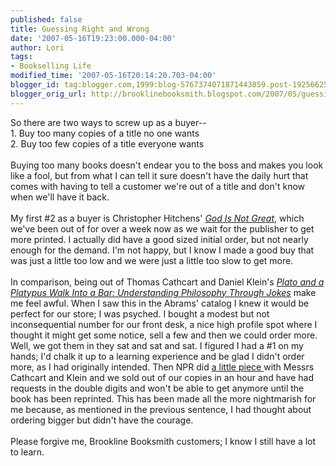 ```yaml
---
published: false
title: Guessing Right and Wrong
date: '2007-05-16T19:23:00.000-04:00'
author: Lori
tags:
- Bookselling Life
modified_time: '2007-05-16T20:14:20.703-04:00'
blogger_id: tag:blogger.com,1999:blog-5767374071871443859.post-1925662584870715228
blogger_orig_url: http://brooklinebooksmith.blogspot.com/2007/05/guessing-right-and-wrong.html
---
```


So there are two ways to screw up as a buyer--<br />1. Buy too many copies of a title no one wants<br />2. Buy too few copies of a title everyone wants<br /><br />Buying too many books doesn't endear you to the boss and makes you look like a fool, but from what I can tell it sure doesn't have the daily hurt that comes with having to tell a customer we're out of a title and don't know when we'll have it back.<br /><br />My first #2 as a buyer is Christopher <span class="blsp-spelling-error" id="SPELLING_ERROR_0">Hitchens</span>' <a href="http://brookline.booksense.com/NASApp/store/Product?s=showproduct&isbn=9780446579803"><em>God Is Not Great</em></a>, which we've been out of for over a week now as we wait for the publisher to get more printed. I actually did have a good sized initial order, but not nearly enough for the demand. I'm not happy, but I know I made a good buy that was just a little too low and we were just a little too slow to get more.<br /><br />In comparison, being out of Thomas <span class="blsp-spelling-error" id="SPELLING_ERROR_1">Cathcart</span> and Daniel Klein's <a href="http://brookline.booksense.com/NASApp/store/Product?s=showproduct&amp;isbn=9780810914933"><em>Plato and a Platypus Walk Into a Bar: Understanding Philosophy Through Jokes</em></a> make me feel awful. When I saw this in the Abrams' catalog I knew it would be perfect for our store; I was psyched. I bought a modest but not inconsequential number for our front desk, a nice high profile spot where I thought it might get some notice, sell a few and then we could order more. Well, we got them in they sat and sat and sat. I figured I had a #1 on my hands; I'd chalk it up to a learning experience and be glad I didn't order more, as I had originally intended. Then NPR did <a href="http://www.npr.org/templates/story/story.php?storyId=10158510&ft=1&amp;f=1032">a little piece </a>with Messrs <span class="blsp-spelling-error" id="SPELLING_ERROR_2">Cathcart</span> and Klein and we sold out of our copies in an hour and have had requests in the double digits and won't be able to get anymore until the book has been reprinted. This has been made all the more nightmarish for me because, as mentioned in the previous sentence, I had thought about ordering bigger but didn't have the courage.<br /><br />Please forgive me, <span class="blsp-spelling-error" id="SPELLING_ERROR_3">Brookline</span> <span class="blsp-spelling-error" id="SPELLING_ERROR_4">Booksmith</span> customers; I know I still have a lot to learn.